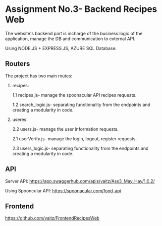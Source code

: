 # Assignment No.3- Backend Recipes Web

The website's backend part is incharge of the business logic of the application, manage the DB and communication to external API.

Using NODE.JS + EXPRESS.JS, AZURE SQL Database.


## Routers

The project has two main routes:

1. recipes:

	1.1 recipes.js- manage the spoonacular API recipes requests.
	
	1.2 search_logic.js- separating functionality from the endpoints and creating a modularity in code.
	
	
2. useres:

	2.2 users.js- manage the user information requests.
	
	2.1 userVerify.js- manage the login, logout, register requests.
	
	2.3 users_logic.js- separating functionality from the endpoints and creating a modularity in code.


## API
Server API: https://app.swaggerhub.com/apis/vaitz/Ass3_May_Hay/1.0.2/

Using Spooncular API: https://spoonacular.com/food-api

## Frontend

https://github.com/vaitz/FrontendRecipesWeb
